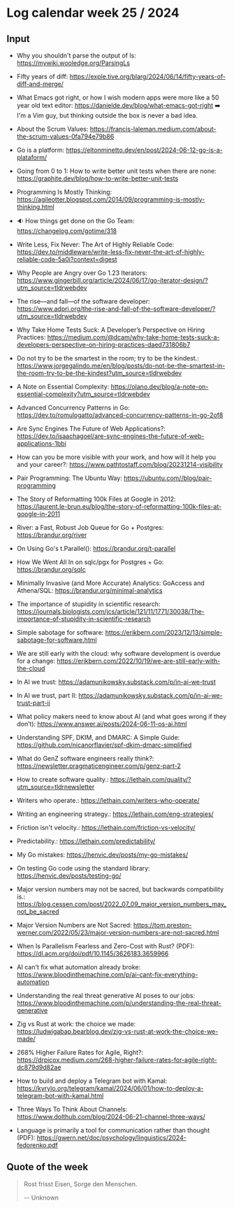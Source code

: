 # Log calendar week 25 / 2024

## Input

- Why you shouldn't parse the output of ls: https://mywiki.wooledge.org/ParsingLs

- Fifty years of diff: https://exple.tive.org/blarg/2024/06/14/fifty-years-of-diff-and-merge/

- What Emacs got right, or how I wish modern apps were more like a 50 year old text editor: https://danielde.dev/blog/what-emacs-got-right :arrow_right: I'm a Vim guy, but thinking outside the box is never a bad idea.

- About the Scrum Values: https://francis-laleman.medium.com/about-the-scrum-values-0fa794e79b86
- Go is a platform: https://eltonminetto.dev/en/post/2024-06-12-go-is-a-plataform/
- Going from 0 to 1: How to write better unit tests when there are none: https://graphite.dev/blog/how-to-write-better-unit-tests


- Programming Is Mostly Thinking: https://agileotter.blogspot.com/2014/09/programming-is-mostly-thinking.html
- :sound: How things get done on the Go Team: https://changelog.com/gotime/318


- Write Less, Fix Never: The Art of Highly Reliable Code: https://dev.to/middleware/write-less-fix-never-the-art-of-highly-reliable-code-5a0i?context=digest
- Why People are Angry over Go 1.23 Iterators: https://www.gingerbill.org/article/2024/06/17/go-iterator-design/?utm_source=tldrwebdev
- The rise—and fall—of the software developer: https://www.adpri.org/the-rise-and-fall-of-the-software-developer/?utm_source=tldrwebdev
- Why Take Home Tests Suck: A Developer’s Perspective on Hiring Practices: https://medium.com/@dcam/why-take-home-tests-suck-a-developers-perspective-on-hiring-practices-daed731806b7
- Do not try to be the smartest in the room; try to be the kindest.: https://www.jorgegalindo.me/en/blog/posts/do-not-be-the-smartest-in-the-room-try-to-be-the-kindest?utm_source=tldrwebdev

- A Note on Essential Complexity: https://olano.dev/blog/a-note-on-essential-complexity?utm_source=tldrwebdev

- Advanced Concurrency Patterns in Go: https://dev.to/romulogatto/advanced-concurrency-patterns-in-go-2of8
- Are Sync Engines The Future of Web Applications?: https://dev.to/isaachagoel/are-sync-engines-the-future-of-web-applications-1bbi
- How can you be more visible with your work, and how will it help you and your career?: https://www.pathtostaff.com/blog/20231214-visibility





- Pair Programming: The Ubuntu Way: https://ubuntu.com//blog/pair-programming
- The Story of Reformatting 100k Files at Google in 2012: https://laurent.le-brun.eu/blog/the-story-of-reformatting-100k-files-at-google-in-2011

- River: a Fast, Robust Job Queue for Go + Postgres: https://brandur.org/river
- On Using Go's t.Parallel(): https://brandur.org/t-parallel
- How We Went All In on sqlc/pgx for Postgres + Go: https://brandur.org/sqlc
- Minimally Invasive (and More Accurate) Analytics: GoAccess and Athena/SQL: https://brandur.org/minimal-analytics


- The importance of stupidity in scientific research: https://journals.biologists.com/jcs/article/121/11/1771/30038/The-importance-of-stupidity-in-scientific-research
- Simple sabotage for software: https://erikbern.com/2023/12/13/simple-sabotage-for-software.html
- We are still early with the cloud: why software development is overdue for a change: https://erikbern.com/2022/10/19/we-are-still-early-with-the-cloud

- In AI we trust: https://adamunikowsky.substack.com/p/in-ai-we-trust
- In AI we trust, part II: https://adamunikowsky.substack.com/p/in-ai-we-trust-part-ii
- What policy makers need to know about AI (and what goes wrong if they don’t): https://www.answer.ai/posts/2024-06-11-os-ai.html
- Understanding SPF, DKIM, and DMARC: A Simple Guide: https://github.com/nicanorflavier/spf-dkim-dmarc-simplified

- What do GenZ software engineers really think?: https://newsletter.pragmaticengineer.com/p/genz-part-2

- How to create software quality.: https://lethain.com/quality/?utm_source=tldrnewsletter


- Writers who operate.: https://lethain.com/writers-who-operate/
- Writing an engineering strategy.: https://lethain.com/eng-strategies/
- Friction isn't velocity.: https://lethain.com/friction-vs-velocity/
- Predictability.: https://lethain.com/predictability/

- My Go mistakes: https://henvic.dev/posts/my-go-mistakes/

- On testing Go code using the standard library: https://henvic.dev/posts/testing-go/


- Major version numbers may not be sacred, but backwards compatibility is.: https://blog.cessen.com/post/2022_07_09_major_version_numbers_may_not_be_sacred
- Major Version Numbers are Not Sacred: https://tom.preston-werner.com/2022/05/23/major-version-numbers-are-not-sacred.html
- When Is Parallelism Fearless and Zero-Cost with Rust? (PDF): https://dl.acm.org/doi/pdf/10.1145/3626183.3659966
- AI can't fix what automation already broke: https://www.bloodinthemachine.com/p/ai-cant-fix-everything-automation
- Understanding the real threat generative AI poses to our jobs: https://www.bloodinthemachine.com/p/understanding-the-real-threat-generative
- Zig vs Rust at work: the choice we made: https://ludwigabap.bearblog.dev/zig-vs-rust-at-work-the-choice-we-made/


- 268% Higher Failure Rates for Agile, Right?: https://drpicox.medium.com/268-higher-failure-rates-for-agile-right-dc879d9d82ae

- How to build and deploy a Telegram bot with Kamal: https://kyrylo.org/telegram/kamal/2024/06/01/how-to-deploy-a-telegram-bot-with-kamal.html

- Three Ways To Think About Channels: https://www.dolthub.com/blog/2024-06-21-channel-three-ways/

- Language is primarily a tool for communication rather than thought (PDF): https://gwern.net/doc/psychology/linguistics/2024-fedorenko.pdf


## Quote of the week

> Rost frisst Eisen, Sorge den Menschen.
>
> -- Unknown
